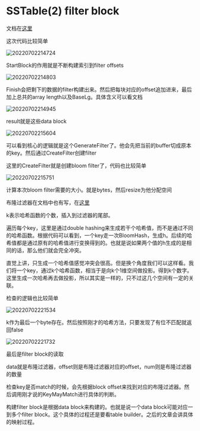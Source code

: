 # SSTable(2) filter block

文档在[这里](https://leveldb-handbook.readthedocs.io/zh/latest/sstable.html#filter-block)

这次代码比较简单

![20220702214724](https://picsheep.oss-cn-beijing.aliyuncs.com/pic/20220702214724.png)

StartBlock的作用就是不断构建索引到filter offsets

![20220702214803](https://picsheep.oss-cn-beijing.aliyuncs.com/pic/20220702214803.png)

Finish会把剩下的数据的filter构建出来。然后把每块对应的offset追加进来，最后加上总共的array length以及BaseLg。具体含义可以看文档

![20220702214945](https://picsheep.oss-cn-beijing.aliyuncs.com/pic/20220702214945.png)

result就是这些data block

![20220702215604](https://picsheep.oss-cn-beijing.aliyuncs.com/pic/20220702215604.png)

可以看到核心的逻辑就是这个GenerateFilter了。他会先把当前的buffer切成原本的key。然后通过CreateFilter创建filter

这里的CreateFilter就是创建bloom filter了，代码也比较简单

![20220702215751](https://picsheep.oss-cn-beijing.aliyuncs.com/pic/20220702215751.png)

计算本次bloom filter需要的大小。就是bytes，然后resize为他分配空间

布隆过滤器在文档中也有写，在[这里](https://leveldb-handbook.readthedocs.io/zh/latest/bloomfilter.html)

k表示哈希函数的个数，插入到过滤器的尾部。

遍历每个key，这里是通过double hashing来生成若干个哈希值，而不是通过不同的哈希函数。根据代码可以看到，一个key走一次BloomHash，生成h。后续的哈希值都是通过原有的哈希值进行变换得到的。也就是说如果两个值的h生成的是相同的话，那么他们就会完全冲突。

直觉上讲，只生成一个哈希值感觉冲突会很高。但是换个角度我们可以这样看。我们将一个key，通过k个哈希函数，相当于是向k个1维空间做投影。得到k个数字。这里生成一次哈希再去做投影，所以其实是一样的，只不过这几个空间有一定的关联。

检查的逻辑也比较简单

![20220702221534](https://picsheep.oss-cn-beijing.aliyuncs.com/pic/20220702221534.png)

k作为最后一个byte存在。然后按照刚才的哈希方法，只要发现了有位不匹配就返回false

![20220702221732](https://picsheep.oss-cn-beijing.aliyuncs.com/pic/20220702221732.png)

最后是filter block的读取

data就是布隆过滤器，offset则是布隆过滤器对应的offset，num则是布隆过滤器的数量

检查key是否match的时候，会先根据block offset来找到对应的布隆过滤器。然后调用刚才说的KeyMayMatch进行具体的判断。

构建filter block是根据data block来构建的。也就是说一个data block可能对应一到多个filter block。这个具体的过程还是要看table builder。之后的文章会讲具体的映射过程。